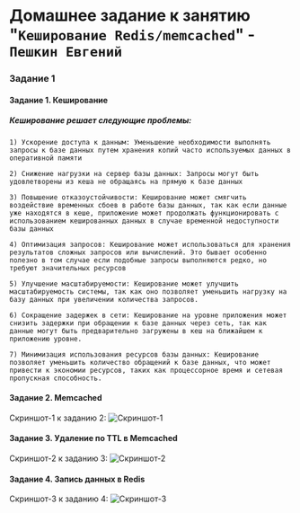 # Домашнее задание к занятию "`Кеширование Redis/memcached`" - `Пешкин Евгений`


### Задание 1

#### Задание 1. Кеширование
##### Кеширование решает следующие проблемы:

    1) Ускорение доступа к данным: Уменьшение необходимости выполнять запросы к базе данных путем хранения копий часто используемых данных в оперативной памяти

    2) Снижение нагрузки на сервер базы данных: Запросы могут быть удовлетворены из кеша не обращаясь на прямую к базе данных

    3) Повышение отказоустойчивости: Кеширование может смягчить воздействие временных сбоев в работе базы данных, так как если данные уже находятся в кеше, приложение может продолжать функционировать с использованием кешированных данных в случае временной недоступности базы данных

    4) Оптимизация запросов: Кеширование может использоваться для хранения результатов сложных запросов или вычислений. Это бывает особенно полезно в том случае если подобные запросы выполняются редко, но требуют значительных ресурсов

    5) Улучшение масштабируемости: Кеширование может улучшить масштабируемость системы, так как оно позволяет уменьшить нагрузку на базу данных при увеличении количества запросов.

    6) Сокращение задержек в сети: Кеширование на уровне приложения может снизить задержки при обращении к базе данных через сеть, так как данные могут быть предварительно загружены в кеш на ближайшем к приложению уровне.

    7) Минимизация использования ресурсов базы данных: Кеширование позволяет уменьшить количество обращений к базе данных, что может привести к экономии ресурсов, таких как процессорное время и сетевая пропускная способность.



#### Задание 2. Memcached

Скриншот-1 к заданию 2:
![Скриншот-1](https://github.com/SoReX48/11-02.md/blob/main/Кеширование_Redis_memcached/1.png)

#### Задание 3. Удаление по TTL в Memcached
Скриншот-2 к заданию 3:
![Скриншот-2](https://github.com/SoReX48/11-02.md/blob/main/Кеширование_Redis_memcached/2.png)

#### Задание 4. Запись данных в Redis
Скриншот-3 к заданию 4:
![Скриншот-3](https://github.com/SoReX48/11-02.md/blob/main/Кеширование_Redis_memcached/3.png)

